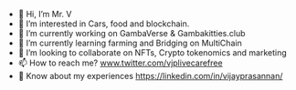 - 👋 Hi, I’m Mr. V
- 👀 I’m interested in Cars, food and blockchain.
- 🔭 I’m currently working on GambaVerse & Gambakitties.club
- 🌱 I’m currently learning farming and Bridging on MultiChain
- 💞️ I’m looking to collaborate on NFTs, Crypto tokenomics and marketing
- 📫 How to reach me? www.twitter.com/vjplivecarefree
- 📄 Know about my experiences https://linkedin.com/in/vijayprasannan/

<!---
vlivecarefree/vlivecarefree is a ✨ special ✨ repository because its `README.md` (this file) appears on your GitHub profile.
You can click the Preview link to take a look at your changes.
--->
